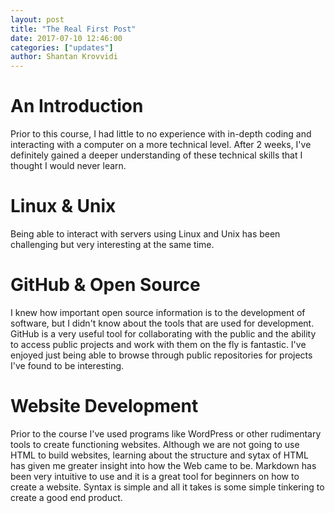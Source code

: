 ```yaml
---
layout: post
title: "The Real First Post"
date: 2017-07-10 12:46:00
categories: ["updates"]
author: Shantan Krovvidi
---
```

# An Introduction
Prior to this course, I had little to no experience with in-depth coding and interacting with a computer on a more technical level.
After 2 weeks, I've definitely gained a deeper understanding of these technical skills that I thought I would never learn.

# Linux & Unix
Being able to interact with servers using Linux and Unix has been challenging but very interesting at the same time.

# GitHub & Open Source
I knew how important open source information is to the development of software, but I didn't know about the tools that are used for development. 
GitHub is a very useful tool for collaborating with the public and the ability to access public projects and work with them on the fly is fantastic. I've enjoyed just being able to browse through public repositories for projects I've found to be interesting.

# Website Development
Prior to the course I've used programs like WordPress or other rudimentary tools to create functioning websites.
Although we are not going to use HTML to build websites, learning about the structure and sytax of HTML has given me greater insight into how the Web came to be.
Markdown has been very intuitive to use and it is a great tool for beginners on how to create a website. Syntax is simple and all it takes is some simple tinkering to create a good end product. 
